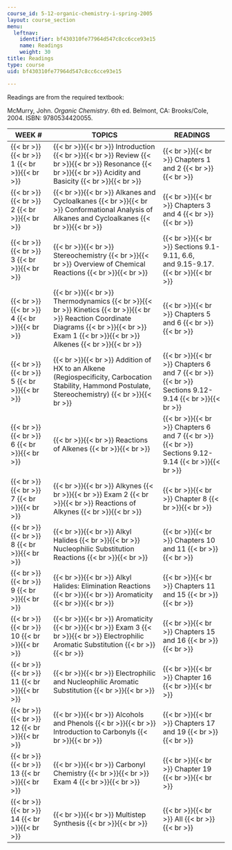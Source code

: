 ```yaml
---
course_id: 5-12-organic-chemistry-i-spring-2005
layout: course_section
menu:
  leftnav:
    identifier: bf430310fe77964d547c8cc6cce93e15
    name: Readings
    weight: 30
title: Readings
type: course
uid: bf430310fe77964d547c8cc6cce93e15

---
```


Readings are from the required textbook:

McMurry, John. _Organic Chemistry_. 6th ed. Belmont, CA: Brooks/Cole, 2004. ISBN: 9780534420055.

| WEEK # | TOPICS | READINGS |
| --- | --- | --- |
|  {{< br >}}{{< br >}} 1 {{< br >}}{{< br >}}  |  {{< br >}}{{< br >}} Introduction {{< br >}}{{< br >}} Review {{< br >}}{{< br >}} Resonance {{< br >}}{{< br >}} Acidity and Basicity {{< br >}}{{< br >}}  |  {{< br >}}{{< br >}} Chapters 1 and 2 {{< br >}}{{< br >}}  |
|  {{< br >}}{{< br >}} 2 {{< br >}}{{< br >}}  |  {{< br >}}{{< br >}} Alkanes and Cycloalkanes {{< br >}}{{< br >}} Conformational Analysis of Alkanes and Cycloalkanes {{< br >}}{{< br >}}  |  {{< br >}}{{< br >}} Chapters 3 and 4 {{< br >}}{{< br >}}  |
|  {{< br >}}{{< br >}} 3 {{< br >}}{{< br >}}  |  {{< br >}}{{< br >}} Stereochemistry {{< br >}}{{< br >}} Overview of Chemical Reactions {{< br >}}{{< br >}}  |  {{< br >}}{{< br >}} Sections 9.1-9.11, 6.6, and 9.15-9.17. {{< br >}}{{< br >}}  |
|  {{< br >}}{{< br >}} 4 {{< br >}}{{< br >}}  |  {{< br >}}{{< br >}} Thermodynamics {{< br >}}{{< br >}} Kinetics {{< br >}}{{< br >}} Reaction Coordinate Diagrams {{< br >}}{{< br >}} Exam 1 {{< br >}}{{< br >}} Alkenes {{< br >}}{{< br >}}  |  {{< br >}}{{< br >}} Chapters 5 and 6 {{< br >}}{{< br >}}  |
|  {{< br >}}{{< br >}} 5 {{< br >}}{{< br >}}  |  {{< br >}}{{< br >}} Addition of HX to an Alkene (Regiospecificity, Carbocation Stability, Hammond Postulate, Stereochemistry) {{< br >}}{{< br >}}  |  {{< br >}}{{< br >}} Chapters 6 and 7 {{< br >}}{{< br >}} Sections 9.12-9.14 {{< br >}}{{< br >}}  |
|  {{< br >}}{{< br >}} 6 {{< br >}}{{< br >}}  |  {{< br >}}{{< br >}} Reactions of Alkenes {{< br >}}{{< br >}}  |  {{< br >}}{{< br >}} Chapters 6 and 7 {{< br >}}{{< br >}} Sections 9.12-9.14 {{< br >}}{{< br >}}  |
|  {{< br >}}{{< br >}} 7 {{< br >}}{{< br >}}  |  {{< br >}}{{< br >}} Alkynes {{< br >}}{{< br >}} Exam 2 {{< br >}}{{< br >}} Reactions of Alkynes {{< br >}}{{< br >}}  |  {{< br >}}{{< br >}} Chapter 8 {{< br >}}{{< br >}}  |
|  {{< br >}}{{< br >}} 8 {{< br >}}{{< br >}}  |  {{< br >}}{{< br >}} Alkyl Halides {{< br >}}{{< br >}} Nucleophilic Substitution Reactions {{< br >}}{{< br >}}  |  {{< br >}}{{< br >}} Chapters 10 and 11 {{< br >}}{{< br >}}  |
|  {{< br >}}{{< br >}} 9 {{< br >}}{{< br >}}  |  {{< br >}}{{< br >}} Alkyl Halides: Elimination Reactions {{< br >}}{{< br >}} Aromaticity {{< br >}}{{< br >}}  |  {{< br >}}{{< br >}} Chapters 11 and 15 {{< br >}}{{< br >}}  |
|  {{< br >}}{{< br >}} 10 {{< br >}}{{< br >}}  |  {{< br >}}{{< br >}} Aromaticity {{< br >}}{{< br >}} Exam 3 {{< br >}}{{< br >}} Electrophilic Aromatic Substitution {{< br >}}{{< br >}}  |  {{< br >}}{{< br >}} Chapters 15 and 16 {{< br >}}{{< br >}}  |
|  {{< br >}}{{< br >}} 11 {{< br >}}{{< br >}}  |  {{< br >}}{{< br >}} Electrophilic and Nucleophilic Aromatic Substitution {{< br >}}{{< br >}}  |  {{< br >}}{{< br >}} Chapter 16 {{< br >}}{{< br >}}  |
|  {{< br >}}{{< br >}} 12 {{< br >}}{{< br >}}  |  {{< br >}}{{< br >}} Alcohols and Phenols {{< br >}}{{< br >}} Introduction to Carbonyls {{< br >}}{{< br >}}  |  {{< br >}}{{< br >}} Chapters 17 and 19 {{< br >}}{{< br >}}  |
|  {{< br >}}{{< br >}} 13 {{< br >}}{{< br >}}  |  {{< br >}}{{< br >}} Carbonyl Chemistry {{< br >}}{{< br >}} Exam 4 {{< br >}}{{< br >}}  |  {{< br >}}{{< br >}} Chapter 19 {{< br >}}{{< br >}}  |
|  {{< br >}}{{< br >}} 14 {{< br >}}{{< br >}}  |  {{< br >}}{{< br >}} Multistep Synthesis {{< br >}}{{< br >}}  |  {{< br >}}{{< br >}} All {{< br >}}{{< br >}}